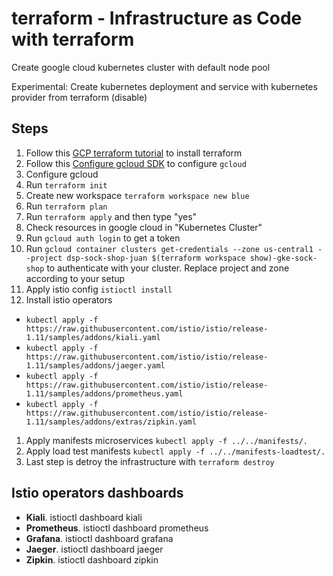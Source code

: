 # terraform - Infrastructure as Code with terraform

Create google cloud kubernetes cluster with default node pool

Experimental: Create kubernetes deployment and service with kubernetes provider from terraform (disable)

## Steps

1. Follow this [GCP terraform tutorial](https://learn.hashicorp.com/collections/terraform/gcp-get-started) to install terraform
1. Follow this [Configure gcloud SDK](https://learn.hashicorp.com/tutorials/terraform/gke) to configure `gcloud`
1. Configure gcloud
1. Run `terraform init`
1. Create new workspace `terraform workspace new blue`
1. Run `terraform plan`
1. Run `terraform apply` and then type "yes"
1. Check resources in google cloud in "Kubernetes Cluster"
1. Run `gcloud auth login` to get a token
1. Run `gcloud container clusters get-credentials --zone us-central1 --project dsp-sock-shop-juan $(terraform workspace show)-gke-sock-shop` to authenticate with your cluster. Replace project and zone according to your setup
1. Apply istio config `istioctl install`
1. Install istio operators
- `kubectl apply -f https://raw.githubusercontent.com/istio/istio/release-1.11/samples/addons/kiali.yaml`
- `kubectl apply -f https://raw.githubusercontent.com/istio/istio/release-1.11/samples/addons/jaeger.yaml`
- `kubectl apply -f https://raw.githubusercontent.com/istio/istio/release-1.11/samples/addons/prometheus.yaml`
- `kubectl apply -f https://raw.githubusercontent.com/istio/istio/release-1.11/samples/addons/extras/zipkin.yaml`
1. Apply manifests microservices `kubectl apply -f ../../manifests/.`
1. Apply load test manifests `kubectl apply -f ../../manifests-loadtest/.`
1. Last step is detroy the infrastructure with `terraform destroy`

## Istio operators dashboards

- **Kiali**. istioctl dashboard kiali
- **Prometheus**. istioctl dashboard prometheus
- **Grafana**. istioctl dashboard grafana
- **Jaeger**. istioctl dashboard jaeger
- **Zipkin**. istioctl dashboard zipkin